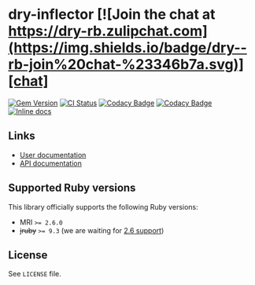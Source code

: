 <!--- this file is synced from dry-rb/template-gem project -->
[gem]: https://rubygems.org/gems/dry-inflector
[actions]: https://github.com/dry-rb/dry-inflector/actions
[codacy]: https://www.codacy.com/gh/dry-rb/dry-inflector
[chat]: https://dry-rb.zulipchat.com
[inchpages]: http://inch-ci.org/github/dry-rb/dry-inflector

# dry-inflector [![Join the chat at https://dry-rb.zulipchat.com](https://img.shields.io/badge/dry--rb-join%20chat-%23346b7a.svg)][chat]

[![Gem Version](https://badge.fury.io/rb/dry-inflector.svg)][gem]
[![CI Status](https://github.com/dry-rb/dry-inflector/workflows/ci/badge.svg)][actions]
[![Codacy Badge](https://api.codacy.com/project/badge/Grade/00339f2fb77840149f999cac6110c8a8)][codacy]
[![Codacy Badge](https://api.codacy.com/project/badge/Coverage/00339f2fb77840149f999cac6110c8a8)][codacy]
[![Inline docs](http://inch-ci.org/github/dry-rb/dry-inflector.svg?branch=master)][inchpages]

## Links

* [User documentation](https://dry-rb.org/gems/dry-inflector)
* [API documentation](http://rubydoc.info/gems/dry-inflector)

## Supported Ruby versions

This library officially supports the following Ruby versions:

* MRI `>= 2.6.0`
* ~~jruby~~ `>= 9.3` (we are waiting for [2.6 support](https://github.com/jruby/jruby/issues/6161))

## License

See `LICENSE` file.
